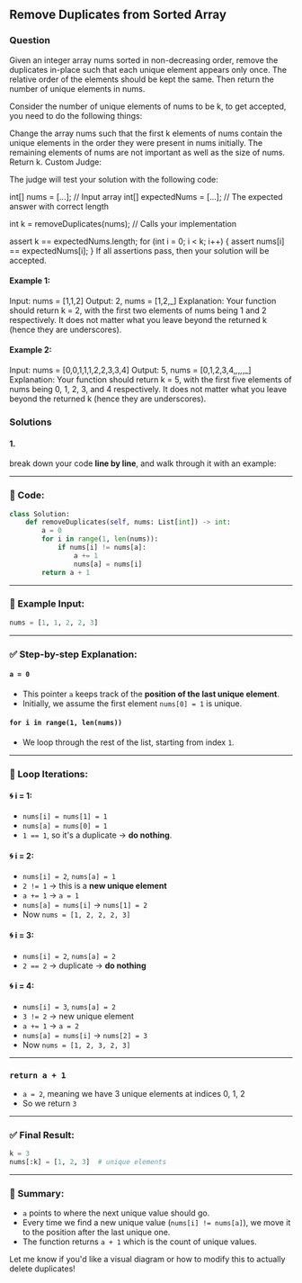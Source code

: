 ## Remove Duplicates from Sorted Array

###  Question

Given an integer array nums sorted in non-decreasing order, remove the duplicates in-place such that each unique element appears only once. The relative order of the elements should be kept the same. Then return the number of unique elements in nums.

Consider the number of unique elements of nums to be k, to get accepted, you need to do the following things:

Change the array nums such that the first k elements of nums contain the unique elements in the order they were present in nums initially. The remaining elements of nums are not important as well as the size of nums.
Return k.
Custom Judge:

The judge will test your solution with the following code:

int[] nums = [...]; // Input array
int[] expectedNums = [...]; // The expected answer with correct length

int k = removeDuplicates(nums); // Calls your implementation

assert k == expectedNums.length;
for (int i = 0; i < k; i++) {
    assert nums[i] == expectedNums[i];
}
If all assertions pass, then your solution will be accepted.

 

#### Example 1:

Input: nums = [1,1,2]
Output: 2, nums = [1,2,_]
Explanation: Your function should return k = 2, with the first two elements of nums being 1 and 2 respectively.
It does not matter what you leave beyond the returned k (hence they are underscores).
#### Example 2:

Input: nums = [0,0,1,1,1,2,2,3,3,4]
Output: 5, nums = [0,1,2,3,4,_,_,_,_,_]
Explanation: Your function should return k = 5, with the first five elements of nums being 0, 1, 2, 3, and 4 respectively.
It does not matter what you leave beyond the returned k (hence they are underscores).
 
### Solutions

#### 1. 

break down your code **line by line**, and walk through it with an example:

---

### 🔸 Code:

```python
class Solution:
    def removeDuplicates(self, nums: List[int]) -> int:
        a = 0
        for i in range(1, len(nums)):
            if nums[i] != nums[a]:
                a += 1
                nums[a] = nums[i]
        return a + 1
```

---

### 🧪 Example Input:

```python
nums = [1, 1, 2, 2, 3]
```

---

### ✅ Step-by-step Explanation:

#### `a = 0`

* This pointer `a` keeps track of the **position of the last unique element**.
* Initially, we assume the first element `nums[0] = 1` is unique.

#### `for i in range(1, len(nums))`

* We loop through the rest of the list, starting from index `1`.

---

### 🔄 Loop Iterations:

#### 🌀 i = 1:

* `nums[i] = nums[1] = 1`
* `nums[a] = nums[0] = 1`
* `1 == 1`, so it's a duplicate → **do nothing**.

#### 🌀 i = 2:

* `nums[i] = 2`, `nums[a] = 1`
* `2 != 1` → this is a **new unique element**
* `a += 1` → `a = 1`
* `nums[a] = nums[i]` → `nums[1] = 2`
* Now `nums = [1, 2, 2, 2, 3]`

#### 🌀 i = 3:

* `nums[i] = 2`, `nums[a] = 2`
* `2 == 2` → duplicate → **do nothing**

#### 🌀 i = 4:

* `nums[i] = 3`, `nums[a] = 2`
* `3 != 2` → new unique element
* `a += 1` → `a = 2`
* `nums[a] = nums[i]` → `nums[2] = 3`
* Now `nums = [1, 2, 3, 2, 3]`

---

### `return a + 1`

* `a = 2`, meaning we have 3 unique elements at indices 0, 1, 2
* So we return `3`

---

### ✅ Final Result:

```python
k = 3
nums[:k] = [1, 2, 3]  # unique elements
```

---

### 🧠 Summary:

* `a` points to where the next unique value should go.
* Every time we find a new unique value (`nums[i] != nums[a]`), we move it to the position after the last unique one.
* The function returns `a + 1` which is the count of unique values.

Let me know if you'd like a visual diagram or how to modify this to actually delete duplicates!



